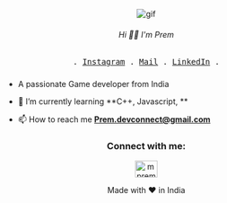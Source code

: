 <p align="center"><img src="https://res.cloudinary.com/dvqetpbeh/image/upload/v1713591432/giphy_tnwr5q.gif" alt="gif"></p>
 <h6 align= "center">Hi 👋🏻 I'm Prem</h6>
<p align="center">
  <samp>. <a href="https://www.instagram.com/_pk.18">Instagram</a> .
    <a href="mailto:premdevconnect@gmail.com">Mail</a> .
<a href="https://www.linkedin.com/in/mpremk/">LinkedIn</a> .
  </samp>
</p>

###
- A passionate Game developer from India

- 🌱 I’m currently learning **C++, Javascript, **

- 📫 How to reach me **Prem.devconnect@gmail.com**

<h3 align="center">Connect with me:</h3>
<p align="center">
<a href="https://linkedin.com/in/mpremk" target="blank"><img align="center" src="https://raw.githubusercontent.com/rahuldkjain/github-profile-readme-generator/master/src/images/icons/Social/linked-in-alt.svg" alt="mpremk" height="30" width="40" /></a>




<p align="center">
  Made with ❤️ in India
</p>
